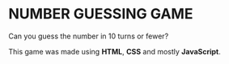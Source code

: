 <h1>NUMBER GUESSING GAME</h1>

<p>Can you guess the number in 10 turns or fewer?</p>
<p>This game was made using <strong>HTML</strong>, <strong>CSS</strong> and mostly <strong>JavaScript</strong>.  </p>